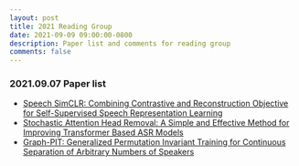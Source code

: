 ```yaml
---
layout: post
title: 2021 Reading Group
date: 2021-09-09 09:00:00-0800
description: Paper list and comments for reading group
comments: false
---
```


### 2021.09.07 Paper list
- [Speech SimCLR: Combining Contrastive and Reconstruction Objective for Self-Supervised Speech Representation Learning](https://www.isca-speech.org/archive/interspeech_2021/jiang21_interspeech.html)
- [Stochastic Attention Head Removal: A Simple and Effective Method for Improving Transformer Based ASR Models](https://www.isca-speech.org/archive/interspeech_2021/zhang21p_interspeech.html)
- [Graph-PIT: Generalized Permutation Invariant Training for Continuous Separation of Arbitrary Numbers of Speakers](https://www.isca-speech.org/archive/interspeech_2021/neumann21_interspeech.html)
